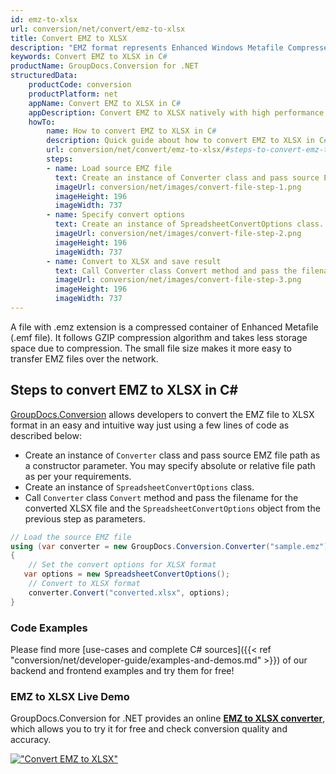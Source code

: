 ```yaml
---
id: emz-to-xlsx
url: conversion/net/convert/emz-to-xlsx
title: Convert EMZ to XLSX
description: "EMZ format represents Enhanced Windows Metafile Compressed with .emz extension. Learn how to convert EMZ to XLSX file programmatically in C# language using GroupDocs.Conversion for .NET library."
keywords: Convert EMZ to XLSX in C#
productName: GroupDocs.Conversion for .NET
structuredData:
    productCode: conversion
    productPlatform: net
    appName: Convert EMZ to XLSX in C#
    appDescription: Convert EMZ to XLSX natively with high performance using C# language and server side GroupDocs.Conversion for .NET APIs, without the use of any software like Microsoft or Open Office.
    howTo:
        name: How to convert EMZ to XLSX in C# 
        description: Quick guide about how to convert EMZ to XLSX in C# with high performance and accuracy.
        url: conversion/net/convert/emz-to-xlsx/#steps-to-convert-emz-to-xlsx-in-c
        steps:
        - name: Load source EMZ file 
          text: Create an instance of Converter class and pass source EMZ file path as a constructor parameter. You may specify absolute or relative file path as per your requirements. 
          imageUrl: conversion/net/images/convert-file-step-1.png
          imageHeight: 196
          imageWidth: 737
        - name: Specify convert options 
          text: Create an instance of SpreadsheetConvertOptions class.
          imageUrl: conversion/net/images/convert-file-step-2.png
          imageHeight: 196
          imageWidth: 737
        - name: Convert to XLSX and save result 
          text: Call Converter class Convert method and pass the filename for the converted HTML file and the SpreadsheetConvertOptions object from the previous step as parameters.
          imageUrl: conversion/net/images/convert-file-step-3.png
          imageHeight: 196
          imageWidth: 737
---
```


A file with .emz extension is a compressed container of Enhanced Metafile (.emf file). It follows GZIP compression algorithm and takes less storage space due to compression. The small file size makes it more easy to transfer EMZ files over the network.

## Steps to convert EMZ to XLSX in C#

[GroupDocs.Conversion](https://products.groupdocs.com/conversion/net) allows developers to convert the EMZ file to XLSX format in an easy and intuitive way just using a few lines of code as described below:

* Create an instance of `Converter` class and pass source EMZ file path as a constructor parameter. You may specify absolute or relative file path as per your requirements. 
* Create an instance of `SpreadsheetConvertOptions` class.
* Call `Converter` class `Convert` method and pass the filename for the converted XLSX file and the `SpreadsheetConvertOptions` object from the previous step as parameters.

```csharp
// Load the source EMZ file
using (var converter = new GroupDocs.Conversion.Converter("sample.emz"))
{
    // Set the convert options for XLSX format
   var options = new SpreadsheetConvertOptions();
    // Convert to XLSX format
    converter.Convert("converted.xlsx", options);
}
```

### Code Examples

Please find more [use-cases and complete C# sources]({{< ref "conversion/net/developer-guide/examples-and-demos.md" >}}) of our backend and frontend examples and try them for free!

### EMZ to XLSX Live Demo

GroupDocs.Conversion for .NET provides an online [**EMZ to XLSX converter**](https://products.groupdocs.app/conversion/emz-to-xlsx), which allows you to try it for free and check conversion quality and accuracy.

[!["Convert EMZ to XLSX"](conversion/net/images/convert-to-xlsx/convert-emz-to-xlsx.png)](https://products.groupdocs.app/conversion/emz-to-xlsx)